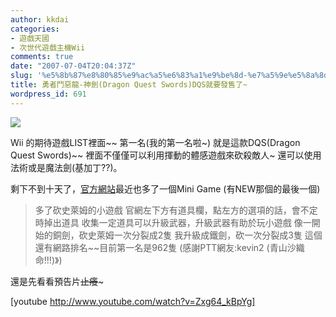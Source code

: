 ```yaml
---
author: kkdai
categories:
- 遊戲天國
- 次世代遊戲主機Wii
comments: true
date: "2007-07-04T20:04:37Z"
slug: '%e5%8b%87%e8%80%85%e9%ac%a5%e6%83%a1%e9%be%8d-%e7%a5%9e%e5%8a%8ddragon-quest-swordsdqs%e5%b0%b1%e8%a6%81%e7%99%bc%e5%94%ae%e4%ba%86'
title: 勇者鬥惡龍-神劍(Dragon Quest Swords)DQS就要發售了~
wordpress_id: 691
---
```


[![](http://www.square-enix.co.jp/dragonquest/sword/html/title.jpg)](http://www.square-enix.co.jp/dragonquest/sword/#)

Wii 的期待遊戲LIST裡面~~ 第一名(我的第一名啦~) 就是這款DQS(Dragon Quest Swords)~~
裡面不僅僅可以利用揮動的體感遊戲來砍殺敵人~ 還可以使用法術或是魔法劍(基加丁??)。

剩下不到十天了，[官方網站](http://www.square-enix.co.jp/dragonquest/sword/)最近也多了一個Mini Game (有NEW那個的最後一個)


<blockquote>多了砍史萊姆的小遊戲
官網左下方有道具欄，點左方的選項的話，會不定時掉出道具
收集一定道具可以升級武器，升級武器有助於玩小遊戲
像一開始的銅劍，砍史萊姆一次分裂成2隻
我升級成鐵劍，砍一次分裂成3隻
這個還有網路排名~~目前第一名是962隻
(感謝PTT網友:kevin2 (青山沙織命!!!)》)</blockquote>




還是先看看預告片~~止癢~~~





[youtube http://www.youtube.com/watch?v=Zxg64_kBpYg]

